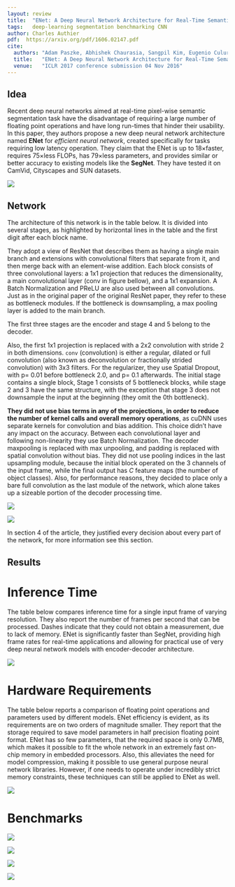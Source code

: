 ```yaml
---
layout: review
title:  "ENet: A Deep Neural Network Architecture for Real-Time Semantic Segmentation"
tags:   deep-learning segmentation benchmarking CNN
author: Charles Authier
pdf:  https://arxiv.org/pdf/1606.02147.pdf
cite:
  authors: "Adam Paszke, Abhishek Chaurasia, Sangpil Kim, Eugenio Culurciello"
  title:   "ENet: A Deep Neural Network Architecture for Real-Time Semantic Segmentation"
  venue:   "ICLR 2017 conference submission 04 Nov 2016"
---
```


## Idea
Recent deep neural networks aimed at real-time pixel-wise  semantic  segmentation task have the disadvantage of requiring a large number of floating point operations and have long run-times that hinder their usability.
In this paper, they authors propose a new deep neural network architecture named **ENet** for *efficient neural network*, created specifically for tasks requiring low latency operation.
They claim that the ENet is up to 18×faster, requires 75×less FLOPs, has 79×less parameters, and provides similar or better accuracy to existing models like the **SegNet**.
They have tested it on CamVid, Cityscapes and SUN datasets.

![](/article/images/ENet/enet.png)

## Network
The architecture of this network is in the table below.
It is divided into several stages, as highlighted by horizontal lines in the table and the first digit after each block name.

They adopt a view of ResNet that describes them as having a single main branch and extensions with convolutional filters that separate from it, and then merge back with an element-wise addition.  Each block consists of three convolutional layers: a 1x1 projection that reduces the dimensionality, a main convolutional layer (conv in figure bellow), and a 1x1 expansion.
A Batch Normalization  and PReLU are also used between all convolutions.
Just as in the original paper of the original ResNet paper, they refer to these as bottleneck modules.
If the bottleneck is downsampling, a max pooling layer is added to the main branch.

The first three stages are the encoder and stage 4 and 5 belong to the decoder.

Also, the first 1x1 projection is replaced with a 2x2 convolution with stride 2 in both dimensions.
`conv` (convolution) is either a regular, dilated or full convolution (also known as deconvolution or fractionally strided convolution) with 3x3 filters.
For the regularizer, they use Spatial Dropout, with p= 0.01 before bottleneck 2.0, and p= 0.1 afterwards.
The initial stage contains a single block, Stage 1 consists of 5 bottleneck blocks, while stage 2 and 3 have the same structure, with the exception that stage 3 does not downsample the input at the beginning (they omit the 0th bottleneck).

**They did not use bias terms in any of the projections, in order to reduce the number of kernel calls and overall memory operations**, as cuDNN uses separate kernels for convolution and bias addition.
This choice didn’t have any impact on the accuracy.
Between each convolutional layer and following non-linearity they use Batch Normalization.
The decoder maxpooling is replaced with max unpooling, and padding is replaced with spatial convolution without bias.
They did not use pooling indices in the last upsampling module, because the initial block operated on the 3 channels of the input frame, while the final output has *C* feature maps (the number of object classes).
Also, for performance reasons, they decided to place only a bare full convolution as the last module of the network, which alone takes up a sizeable portion of the decoder processing time.

![](/article/images/ENet/network.png)

![](/article/images/ENet/networklayers.png)

In section 4 of the article, they justified every decision about every part of the network, for more information see this section.

## Results
# Inference Time
The table below compares inference time for a single input frame of varying resolution.
They also report the number of frames per second that can be processed.
Dashes indicate that they could not obtain a measurement, due to lack of memory.
ENet is significantly faster than SegNet, providing high frame rates for real-time applications and allowing for practical use of very deep neural network models with encoder-decoder architecture.

![](/article/images/ENet/inferencetime.png)

# Hardware Requirements
The table below reports a comparison of floating point operations and parameters used by different models.
ENet efficiency is evident, as its requirements are on two orders of magnitude smaller.
They report that the storage required to save model parameters in half precision floating point format.
ENet has so few parameters, that the required space is only 0.7MB, which makes it possible to fit the whole network in an extremely fast on-chip memory in embedded processors.
Also, this alleviates the need for model compression, making it possible to use general purpose neural network libraries.
However, if one needs to operate under incredibly strict memory constraints, these techniques can still be applied to ENet as well.

![](/article/images/ENet/hardware.png)

# Benchmarks

![](/article/images/ENet/cityscapes.png)

![](/article/images/ENet/camvid.png)

![](/article/images/ENet/SUN.png)

![](/article/images/ENet/img.png)
